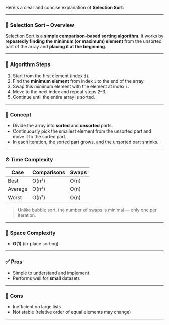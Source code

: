 Here's a clear and concise explanation of **Selection Sort**:

---

### 📘 **Selection Sort – Overview**
Selection Sort is a **simple comparison-based sorting algorithm**. It works by **repeatedly finding the minimum (or maximum) element** from the unsorted part of the array and **placing it at the beginning**.

---

### 🔁 **Algorithm Steps**
1. Start from the first element (index `i`).
2. Find the **minimum element** from index `i` to the end of the array.
3. Swap this minimum element with the element at index `i`.
4. Move to the next index and repeat steps 2–3.
5. Continue until the entire array is sorted.

---

### 🧠 **Concept**
- Divide the array into **sorted** and **unsorted** parts.
- Continuously pick the smallest element from the unsorted part and move it to the sorted part.
- In each iteration, the sorted part grows, and the unsorted part shrinks.

---

### ⏱ **Time Complexity**
| Case       | Comparisons | Swaps |
|------------|-------------|-------|
| Best       | O(n²)       | O(n)  |
| Average    | O(n²)       | O(n)  |
| Worst      | O(n²)       | O(n)  |

> Unlike bubble sort, the number of swaps is minimal — only one per iteration.

---

### 🧮 **Space Complexity**
- **O(1)** (in-place sorting)

---

### ✅ **Pros**
- Simple to understand and implement
- Performs well for **small** datasets

---

### 🚫 **Cons**
- Inefficient on large lists
- Not stable (relative order of equal elements may change)

---

